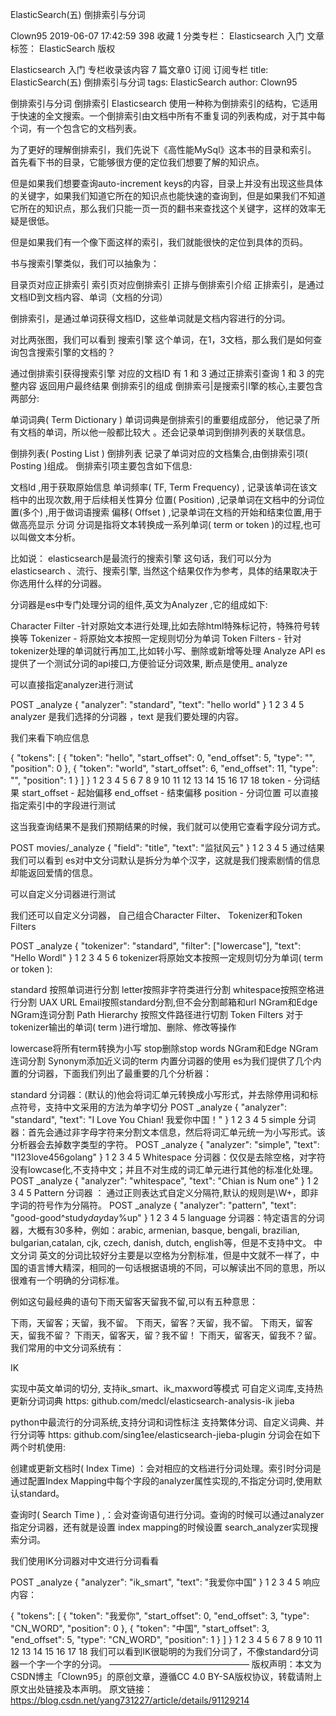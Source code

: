 ElasticSearch(五) 倒排索引与分词

Clown95 2019-06-07 17:42:59  398  收藏 1
分类专栏： Elasticsearch 入门 文章标签： ElasticSearch
版权

Elasticsearch 入门
专栏收录该内容
7 篇文章0 订阅
订阅专栏
title: ElasticSearch(五) 倒排索引与分词
tags: ElasticSearch
author: Clown95

倒排索引与分词
倒排索引
Elasticsearch 使用一种称为倒排索引的结构，它适用于快速的全文搜索。一个倒排索引由文档中所有不重复词的列表构成，对于其中每个词，有一个包含它的文档列表。

为了更好的理解倒排索引，我们先说下《高性能MySql》这本书的目录和索引。
首先看下书的目录，它能够很方便的定位我们想要了解的知识点。



但是如果我们想要查询auto-increment keys的内容，目录上并没有出现这些具体的关键字，如果我们知道它所在的知识点也能快速的查询到，但是如果我们不知道它所在的知识点，那么我们只能一页一页的翻书来查找这个关键字，这样的效率无疑是很低。

但是如果我们有一个像下面这样的索引，我们就能很快的定位到具体的页码。



书与搜索引擎类似，我们可以抽象为：

目录页对应正排索引
索引页对应倒排索引
正排与倒排索引介绍
正排索引，是通过文档ID到文档内容、单词（文档的分词）



倒排索引，是通过单词获得文档ID，这些单词就是文档内容进行的分词。



对比两张图，我们可以看到 搜索引擎 这个单词，在1，3文档，那么我们是如何查询包含搜索引擎的文档的？

通过倒排索引获得搜索引擎 对应的文档ID 有 1 和 3
通过正排索引查询 1 和 3 的完整内容
返回用户最终结果
倒排索引的组成
倒排索弓|是搜索引l擎的核心,主要包含两部分:

单词词典( Term Dictionary )
单词词典是倒排索引的重要组成部分， 他记录了所有文档的单词，所以他一般都比较大 。还会记录单词到倒排列表的关联信息。

倒排列表( Posting List )
倒排列表 记录了单词对应的文档集合,由倒排索引项( Posting )组成。
倒排索引项主要包含如下信息:

文档Id ,用于获取原始信息
单词频率( TF, Term Frequency) , 记录该单词在该文档中的出现次数,用于后续相关性算分
位置( Position) ,记录单词在文档中的分词位置(多个) ,用于做词语搜索
偏移( Offset ) ,记录单词在文档的开始和结束位置,用于做高亮显示
分词
分词是指将文本转换成一系列单词( term or token )的过程,也可以叫做文本分析。

比如说： elasticsearch是最流行的搜索引擎 这句话，我们可以分为elasticsearch 、流行、搜索引擎, 当然这个结果仅作为参考，具体的结果取决于你选用什么样的分词器。

分词器是es中专门处理分词的组件,英文为Analyzer ,它的组成如下:

Character Filter -针对原始文本进行处理,比如去除html特殊标记符，特殊符号转换等
Tokenizer - 将原始文本按照一定规则切分为单词
Token Filters - 针对tokenizer处理的单词就行再加工,比如转小写、删除或新增等处理
Analyze API
es提供了一个测试分词的api接口,方便验证分词效果, 断点是使用_ analyze

可以直接指定analyzer进行测试

POST _analyze
{
  "analyzer": "standard",
  "text": "hello world"
}
1
2
3
4
5
analyzer 是我们选择的分词器 ，text 是我们要处理的内容。

我们来看下响应信息

{
  "tokens": [
	{
	  "token": "hello",
	  "start_offset": 0,
	  "end_offset": 5,
	  "type": "<ALPHANUM>",
	  "position": 0
	},
	{
	  "token": "world",
	  "start_offset": 6,
	  "end_offset": 11,
	  "type": "<ALPHANUM>",
	  "position": 1
	}
  ]
}
1
2
3
4
5
6
7
8
9
10
11
12
13
14
15
16
17
18
token - 分词结果
start_offset - 起始偏移
end_offset - 结束偏移
position - 分词位置
可以直接指定索引中的字段进行测试

这当我查询结果不是我们预期结果的时候，我们就可以使用它查看字段分词方式。

POST movies/_analyze
{
  "field": "title",
  "text": "监狱风云"
}
1
2
3
4
5
通过结果我们可以看到 es对中文分词默认是拆分为单个汉字，这就是我们搜索剧情的信息却能返回爱情的信息。

可以自定义分词器进行测试

我们还可以自定义分词器， 自己组合Character Filter、 Tokenizer和Token Filters

POST  _analyze
{
  "tokenizer": "standard",
  "filter": ["lowercase"],
  "text": "Hello Wordl"
}
1
2
3
4
5
6
tokenizer将原始文本按照一定规则切分为单词( term or token ):

standard 按照单词进行分割
letter按照非字符类进行分割
whitespace按照空格进行分割
UAX URL Email按照standard分割,但不会分割邮箱和url
NGram和Edge NGram连词分割
Path Hierarchy 按照文件路径进行切割
Token Filters 对于tokenizer输出的单词( term )进行增加、删除、修改等操作

lowercase将所有term转换为小写
stop删除stop words
NGram和Edge NGram连词分割
Synonym添加近义词的term
内置分词器的使用
es为我们提供了几个内置的分词器，下面我们列出了最重要的几个分析器：

standard 分词器：(默认的)他会将词汇单元转换成小写形式，并去除停用词和标点符号，支持中文采用的方法为单字切分
POST _analyze
{
  "analyzer": "standard",
  "text": "I Love You Chian! 我爱你中国！"
}
1
2
3
4
5
simple 分词器：首先会通过非字母字符来分割文本信息，然后将词汇单元统一为小写形式。该分析器会去掉数字类型的字符。
POST _analyze
{
  "analyzer": "simple",
  "text": "I123love456golang"
}
1
2
3
4
5
Whitespace 分词器：仅仅是去除空格，对字符没有lowcase化,不支持中文；并且不对生成的词汇单元进行其他的标准化处理。
POST _analyze
{
  "analyzer": "whitespace",
  "text": "Chian is Num one"
}
1
2
3
4
5
Pattern 分词器 ： 通过正则表达式自定义分隔符,默认的规则是\W+，即非字词的符号作为分隔符。
POST _analyze
{
  "analyzer": "pattern",
  "text": "good-good^study*day*day%up"
} 
1
2
3
4
5
language 分词器：特定语言的分词器，大概有30多种，例如：arabic, armenian, basque, bengali, brazilian, bulgarian,catalan, cjk, czech, danish, dutch, english等，但是不支持中文。
中文分词
英文的分词比较好分主要是以空格为分割标准，但是中文就不一样了，中国的语言博大精深，相同的一句话根据语境的不同，可以解读出不同的意思，所以很难有一个明确的分词标准。

例如这句最经典的语句下雨天留客天留我不留,可以有五种意思：

下雨，天留客；天留，我不留。
下雨天，留客？天留，我不留。
下雨天，留客天，留我不留？
下雨天，留客天，留？我不留！
下雨天，留客天，留我不？留。
我们常用的中文分词系统有：

IK

实现中英文单词的切分, 支持ik_smart、ik_maxword等模式
可自定义词库,支持热更新分词词典
https: github.com/medcl/elasticsearch-analysis-ik
jieba

python中最流行的分词系统,支持分词和词性标注
支持繁体分词、自定义词典、并行分词等
https: github.com/sing1ee/elasticsearch-jieba-plugin
分词会在如下两个时机使用:

创建或更新文档时( Index Time) ：会对相应的文档进行分词处理。索引时分词是通过配置Index Mapping中每个字段的analyzer属性实现的,不指定分词时,使用默认standard。

查询时( Search Time ) ,：会对查询语句进行分词。查询的时候可以通过analyzer指定分词器，还有就是设置 index mapping的时候设置 search_analyzer实现搜索分词。

我们使用IK分词器对中文进行分词看看

POST _analyze
{
  "analyzer": "ik_smart",
  "text": "我爱你中国"
}
1
2
3
4
5
响应内容：

{
  "tokens": [
    {
      "token": "我爱你",
      "start_offset": 0,
      "end_offset": 3,
      "type": "CN_WORD",
      "position": 0
    },
    {
      "token": "中国",
      "start_offset": 3,
      "end_offset": 5,
      "type": "CN_WORD",
      "position": 1
    }
  ]
}
1
2
3
4
5
6
7
8
9
10
11
12
13
14
15
16
17
18
我们可以看到IK很聪明的为我们分词了，不像standard分词器一个字一个字的分词。
————————————————
版权声明：本文为CSDN博主「Clown95」的原创文章，遵循CC 4.0 BY-SA版权协议，转载请附上原文出处链接及本声明。
原文链接：https://blog.csdn.net/yang731227/article/details/91129214